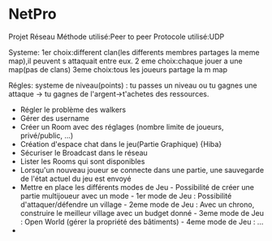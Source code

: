 # NetPro
Projet Réseau
Méthode utilisé:Peer to peer
Protocole utilisé:UDP

Systeme:
1er choix:different clan(les differents membres partages la meme map),il peuvent s attaquait entre eux.
2 eme choix:chaque jouer a une map(pas de clans)
3eme choix:tous les joueurs partage la m map

Régles:
systeme de niveau(points) :
tu passes un niveau ou tu gagnes une attaque -> tu gagnes de l'argent->t'achetes des ressources.

 - Régler le problème des walkers
 - Gérer des username
 - Créer un Room avec des réglages (nombre limite de joueurs, privé/public, ...)
 - Création d'espace chat dans le jeu(Partie Graphique) {Hiba}
 - Sécuriser le Broadcast dans le réseau
 - Lister les Rooms qui sont disponibles
 - Lorsqu'un nouveau joueur se connecte dans une partie, une sauvegarde de l'état actuel du jeu est envoyé
 - Mettre en place les différents modes de Jeu
        - Possibilité de créer une partie multijoueur avec un mode
        - 1er mode de Jeu : Possibilité d'attaquer/défendre un village
        - 2eme mode de Jeu : Avec un chrono, construire le meilleur village avec un budget donné
        - 3eme mode de Jeu : Open World (gérer la propriété des bâtiments)
        - 4eme mode de Jeu : ...
 - 
                          

